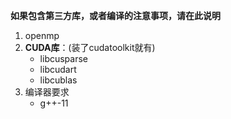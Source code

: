 **如果包含第三方库，或者编译的注意事项，请在此说明**
1. openmp
2. **CUDA库**：(装了cudatoolkit就有)
   - libcusparse 
   - libcudart 
   - libcublas
3. 编译器要求
   - g++-11